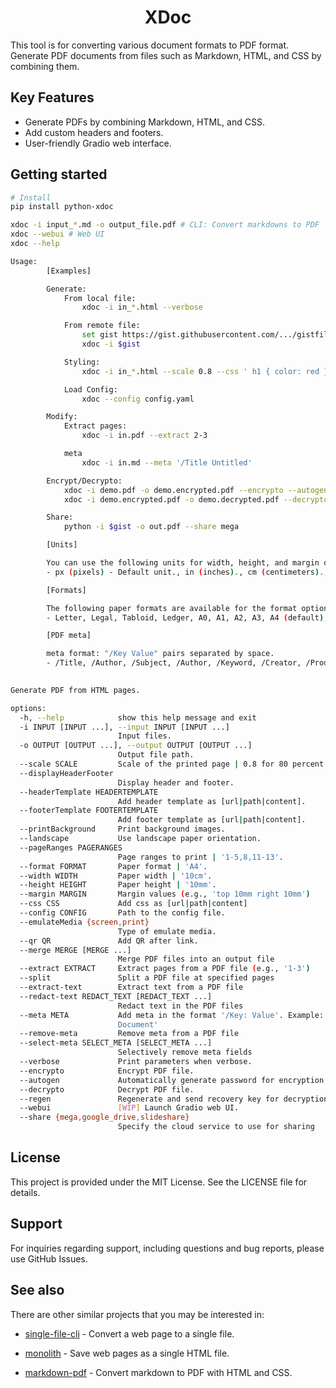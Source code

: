 <div align=center>

# XDoc

</div>

This tool is for converting various document formats to PDF format. Generate PDF documents from files such as Markdown, HTML, and CSS by combining them.

## Key Features

- Generate PDFs by combining Markdown, HTML, and CSS.
- Add custom headers and footers.
- User-friendly Gradio web interface. 

## Getting started 

```sh
# Install
pip install python-xdoc

xdoc -i input_*.md -o output_file.pdf # CLI: Convert markdowns to PDF 
xdoc --webui # Web UI
xdoc --help 

Usage: 
        [Examples]

        Generate:
            From local file:
                xdoc -i in_*.html --verbose

            From remote file:
                set gist https://gist.githubusercontent.com/.../gistfile.md
                xdoc -i $gist

            Styling:
                xdoc -i in_*.html --scale 0.8 --css ' h1 { color: red }' --margin 'top bottom 50mm left right 20mm'

            Load Config:
                xdoc --config config.yaml

        Modify:
            Extract pages:
                xdoc -i in.pdf --extract 2-3

            meta
                xdoc -i in.md --meta '/Title Untitled'

        Encrypt/Decrypto:
            xdoc -i demo.pdf -o demo.encrypted.pdf --encrypto --autogen
            xdoc -i demo.encrypted.pdf -o demo.decrypted.pdf --decrypto

        Share:
            python -i $gist -o out.pdf --share mega

        [Units]

        You can use the following units for width, height, and margin options:
        - px (pixels) - Default unit., in (inches)., cm (centimeters)., mm (millimeters).

        [Formats]

        The following paper formats are available for the format option:
        - Letter, Legal, Tabloid, Ledger, A0, A1, A2, A3, A4 (default), A5

        [PDF meta]

        meta format: "/Key Value" pairs separated by space.
        - /Title, /Author, /Subject, /Author, /Keyword, /Creator, /Producer, /CreateDate,  /ModDate, /Trapped
        

Generate PDF from HTML pages.

options:
  -h, --help            show this help message and exit
  -i INPUT [INPUT ...], --input INPUT [INPUT ...]
                        Input files.
  -o OUTPUT [OUTPUT ...], --output OUTPUT [OUTPUT ...]
                        Output file path.
  --scale SCALE         Scale of the printed page | 0.8 for 80 percent.
  --displayHeaderFooter
                        Display header and footer.
  --headerTemplate HEADERTEMPLATE
                        Add header template as [url|path|content].
  --footerTemplate FOOTERTEMPLATE
                        Add footer template as [url|path|content].
  --printBackground     Print background images.
  --landscape           Use landscape paper orientation.
  --pageRanges PAGERANGES
                        Page ranges to print | '1-5,8,11-13'.
  --format FORMAT       Paper format | 'A4'.
  --width WIDTH         Paper width | '10cm'.
  --height HEIGHT       Paper height | '10mm'.
  --margin MARGIN       Margin values (e.g., 'top 10mm right 10mm')
  --css CSS             Add css as [url|path|content]
  --config CONFIG       Path to the config file.
  --emulateMedia {screen,print}
                        Type of emulate media.
  --qr QR               Add QR after link.
  --merge MERGE [MERGE ...]
                        Merge PDF files into an output file
  --extract EXTRACT     Extract pages from a PDF file (e.g., '1-3')
  --split               Split a PDF file at specified pages
  --extract-text        Extract text from a PDF file
  --redact-text REDACT_TEXT [REDACT_TEXT ...]
                        Redact text in the PDF files
  --meta META           Add meta in the format '/Key: Value'. Example: '/Title
                        Document'
  --remove-meta         Remove meta from a PDF file
  --select-meta SELECT_META [SELECT_META ...]
                        Selectively remove meta fields
  --verbose             Print parameters when verbose.
  --encrypto            Encrypt PDF file.
  --autogen             Automatically generate password for encryption.
  --decrypto            Decrypt PDF file.
  --regen               Regenerate and send recovery key for decryption.
  --webui               [WIP] Launch Gradio web UI.
  --share {mega,google_drive,slideshare}
                        Specify the cloud service to use for sharing
```

## License

This project is provided under the MIT License. See the LICENSE file for details.

## Support

For inquiries regarding support, including questions and bug reports, please use GitHub Issues.

## See also

There are other similar projects that you may be interested in:

- [single-file-cli](https://github.com/gildas-lormeau/single-file-cli) - Convert a web page to a single file.

- [monolith](https://github.com/Y2Z/monolith) - Save web pages as a single HTML file.

- [markdown-pdf](https://github.com/alanshaw/markdown-pdf) - Convert markdown to PDF with HTML and CSS.